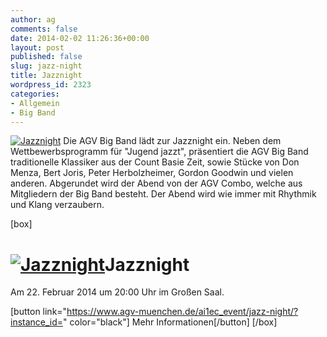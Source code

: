 ```yaml
---
author: ag
comments: false
date: 2014-02-02 11:26:36+00:00
layout: post
published: false
slug: jazz-night
title: Jazznight
wordpress_id: 2323
categories:
- Allgemein
- Big Band
---
```


[![Jazznight](https://www.agv-muenchen.de/wp-content/uploads/2014/02/Flyer_jazznight_Februar_2014-version-3.jpg)](https://www.agv-muenchen.de/ai1ec_event/jazz-night/?instance_id=)
Die AGV Big Band lädt zur Jazznight ein.
Neben dem Wettbewerbsprogramm für "Jugend jazzt", präsentiert die AGV Big Band traditionelle Klassiker aus der Count Basie Zeit, sowie Stücke von Don Menza, Bert Joris, Peter Herbolzheimer, Gordon Goodwin und vielen anderen.
Abgerundet wird der Abend von der AGV Combo, welche aus Mitgliedern der Big Band besteht.
Der Abend wird wie immer mit Rhythmik und Klang verzaubern.

[box]

# [![Jazznight](https://www.agv-muenchen.de/wp-content/uploads/2014/02/Flyer_jazznight_Februar_2014-version-3.jpg)](https://www.agv-muenchen.de/ai1ec_event/jazz-night/?instance_id=)Jazznight

Am 22. Februar 2014 um 20:00 Uhr im Großen Saal.

[button link="https://www.agv-muenchen.de/ai1ec_event/jazz-night/?instance_id=" color="black"] Mehr Informationen[/button]
[/box]
